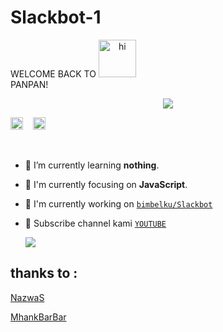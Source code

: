 # Slackbot-1
<hi align="center">WELCOME BACK TO <img src="https://user-images.githubusercontent.com/1303154/88677602-1635ba80-d120-11ea-84d8-d263ba5fc3c0.gif" width="60px" alt="hi"><br>PANPAN!</h1>

<p align="center">

  <img src="https://raw.githubusercontent.com/axfcap/axfcap/main/20210127_212936.jpg" />

</p>

<a href="https://www.facebook.com/aggusbudy.budy"><img src="https://image.flaticon.com/icons/svg/174/174848.svg" alt="alt text" width="20" height="20"></a>      &nbsp;&nbsp;   <a href="https://instagram.com/axfc_ap"><img src="https://image.flaticon.com/icons/svg/174/174855.svg" alt="alt text" width="20" height="20"></a>

 &nbsp;&nbsp; 

- 🌱 I’m currently learning **nothing**.

- 👀 I'm currently focusing on **JavaScript**.

- 📝 I'm currently working on [`bimbelku/Slackbot`](https://github.com/bimbelku/Slackbot)

- 👥 Subscribe channel kami [`YOUTUBE`](https://m.youtube.com/channel/UCaUz7xW_6G63JoYI7YFQ1kw)

  <img src="https://raw.githubusercontent.com/TheDudeThatCode/TheDudeThatCode/master/Assets/Mario_Gameplay.gif"/>


## thanks to :
[NazwaS](https://github.com/NazwaS)














[MhankBarBar](https://github.com/MhankBarBar)
